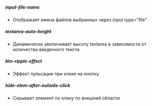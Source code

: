 ##### input-file-name

-   Отображает имена файлов выбранных через input type="file"

##### textarea-auto-height

-   Динамически увеличивает высоту textarea в зависимости от количества введенного текста

##### btn-ripple-effect

-   Эффект пульсации при клике на кнопку

##### hide-elem-after-outside-click

-   Скрывает элемент по клику по внешней области 
